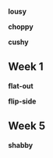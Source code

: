 
**lousy** 

**choppy** 

**cushy** 

## Week 1 

**flat-out** 

**flip-side**

## Week 5 

**shabby**

